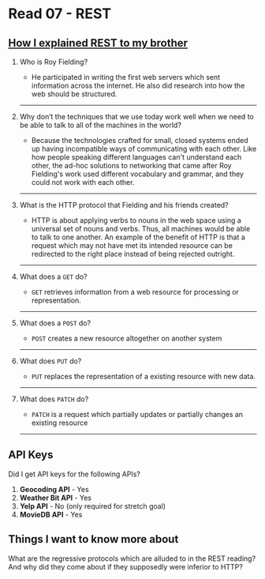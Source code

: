 # Read 07 - REST

## [How I explained REST to my brother](https://gist.github.com/brookr/5977550)

1. Who is Roy Fielding?
    - He participated in writing the first web servers which sent information across the internet. He also did research into how the web should be structured.

    ***

2. Why don’t the techniques that we use today work well when we need to be able to talk to all of the machines in the world?
    - Because the technologies crafted for small, closed systems ended up having incompatible ways of communicating with each other. Like how people speaking different languages can't understand each other, the ad-hoc solutions to networking that came after Roy Fielding's work used different vocabulary and grammar, and they could not work with each other.

    ***

3. What is the HTTP protocol that Fielding and his friends created?
    - HTTP is about applying verbs to nouns in the web space using a universal set of nouns and verbs. Thus, all machines would be able to talk to one another. An example of the benefit of HTTP is that a request which may not have met its intended resource can be redirected to the right place instead of being rejected outright.

    ***

4. What does a `GET` do?
    - `GET` retrieves information from a web resource for processing or representation.

    ***

5. What does a `POST` do?
    - `POST` creates a new resource altogether on another system

    ***

6. What does `PUT` do?
    - `PUT` replaces the representation of a existing resource with new data.

    ***

7. What does `PATCH` do?
    - `PATCH` is a request which partially updates or partially changes an existing resource

    ***

## API Keys

Did I get API keys for the following APIs?

1. **Geocoding API** - Yes
2. **Weather Bit API** - Yes
3. **Yelp API** - No (only required for stretch goal)
4. **MovieDB API** - Yes

## Things I want to know more about

What are the regressive protocols which are alluded to in the REST reading? And why did they come about if they supposedly were inferior to HTTP?
